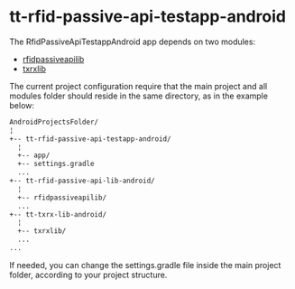 # tt-rfid-passive-api-testapp-android

The RfidPassiveApiTestappAndroid app depends on two modules:

 * [rfidpassiveapilib](https://github.com/tertiumtechnology/tt-rfid-passive-api-lib-android)
 * [txrxlib](https://github.com/tertiumtechnology/tt-txrx-lib-android)

The current project configuration require that the main project and all modules folder should reside in the same directory, as in the example below:

```bash
AndroidProjectsFolder/
¦
+-- tt-rfid-passive-api-testapp-android/
  ¦
  +-- app/
  +-- settings.gradle
  ...
+-- tt-rfid-passive-api-lib-android/
  ¦
  +-- rfidpassiveapilib/
  ...
+-- tt-txrx-lib-android/
  ¦
  +-- txrxlib/
  ...
...
```

If needed, you can change the settings.gradle file inside the main project folder, according to your project structure.